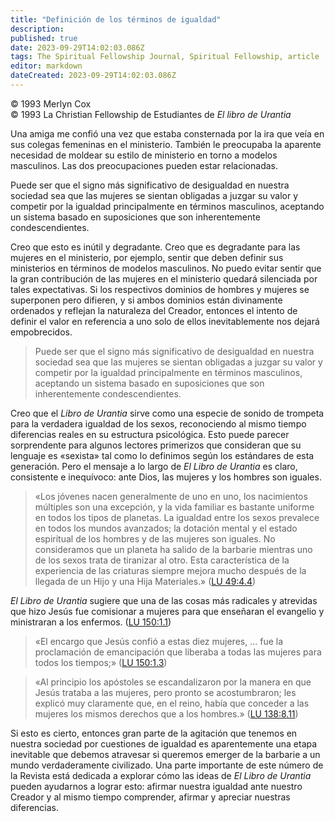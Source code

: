 ```yaml
---
title: "Definición de los términos de igualdad"
description: 
published: true
date: 2023-09-29T14:02:03.086Z
tags: The Spiritual Fellowship Journal, Spiritual Fellowship, article
editor: markdown
dateCreated: 2023-09-29T14:02:03.086Z
---
```


<p class="v-card v-sheet theme--light grey lighten-3 px-2">© 1993 Merlyn Cox<br>© 1993 La Christian Fellowship de Estudiantes de <i>El libro de Urantia</i></p>


Una amiga me confió una vez que estaba consternada por la ira que veía en sus colegas femeninas en el ministerio. También le preocupaba la aparente necesidad de moldear su estilo de ministerio en torno a modelos masculinos. Las dos preocupaciones pueden estar relacionadas.

Puede ser que el signo más significativo de desigualdad en nuestra sociedad sea que las mujeres se sientan obligadas a juzgar su valor y competir por la igualdad principalmente en términos masculinos, aceptando un sistema basado en suposiciones que son inherentemente condescendientes.

Creo que esto es inútil y degradante. Creo que es degradante para las mujeres en el ministerio, por ejemplo, sentir que deben definir sus ministerios en términos de modelos masculinos. No puedo evitar sentir que la gran contribución de las mujeres en el ministerio quedará silenciada por tales expectativas. Si los respectivos dominios de hombres y mujeres se superponen pero difieren, y si ambos dominios están divinamente ordenados y reflejan la naturaleza del Creador, entonces el intento de definir el valor en referencia a uno solo de ellos inevitablemente nos dejará empobrecidos.

> Puede ser que el signo más significativo de desigualdad en nuestra sociedad sea que las mujeres se sientan obligadas a juzgar su valor y competir por la igualdad principalmente en términos masculinos, aceptando un sistema basado en suposiciones que son inherentemente condescendientes.

Creo que el _Libro de Urantia_ sirve como una especie de sonido de trompeta para la verdadera igualdad de los sexos, reconociendo al mismo tiempo diferencias reales en su estructura psicológica. Esto puede parecer sorprendente para algunos lectores primerizos que consideran que su lenguaje es «sexista» tal como lo definimos según los estándares de esta generación. Pero el mensaje a lo largo de _El Libro de Urantia_ es claro, consistente e inequívoco: ante Dios, las mujeres y los hombres son iguales.

> «Los jóvenes nacen generalmente de uno en uno, los nacimientos múltiples son una excepción, y la vida familiar es bastante uniforme en todos los tipos de planetas. La igualdad entre los sexos prevalece en todos los mundos avanzados; la dotación mental y el estado espiritual de los hombres y de las mujeres son iguales. No consideramos que un planeta ha salido de la barbarie mientras uno de los sexos trata de tiranizar al otro. Esta característica de la experiencia de las criaturas siempre mejora mucho después de la llegada de un Hijo y una Hija Materiales.» ([LU 49:4.4](/es/The_Urantia_Book/49#p4_4))

_El Libro de Urantia_ sugiere que una de las cosas más radicales y atrevidas que hizo Jesús fue comisionar a mujeres para que enseñaran el evangelio y ministraran a los enfermos. ([LU 150:1.1](/es/The_Urantia_Book/150#p1_1))

> «El encargo que Jesús confió a estas diez mujeres, ... fue la proclamación de emancipación que liberaba a todas las mujeres para todos los tiempos;» ([LU 150:1.3](/es/The_Urantia_Book/150#p1_3))

> «Al principio los apóstoles se escandalizaron por la manera en que Jesús trataba a las mujeres, pero pronto se acostumbraron; les explicó muy claramente que, en el reino, había que conceder a las mujeres los mismos derechos que a los hombres.» ([LU 138:8.11](/es/The_Urantia_Book/138#p8_11))

Si esto es cierto, entonces gran parte de la agitación que tenemos en nuestra sociedad por cuestiones de igualdad es aparentemente una etapa inevitable que debemos atravesar si queremos emerger de la barbarie a un mundo verdaderamente civilizado. Una parte importante de este número de la Revista está dedicada a explorar cómo las ideas de _El Libro de Urantia_ pueden ayudarnos a lograr esto: afirmar nuestra igualdad ante nuestro Creador y al mismo tiempo comprender, afirmar y apreciar nuestras diferencias.

